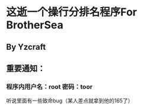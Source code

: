 # 这逝一个操行分排名程序For BrotherSea
## By Yzcraft
## 重要通知：
### 程序内用户名：root 密码：toor
听说里面有一些致命bug（某人差点就拿到他的165了）

